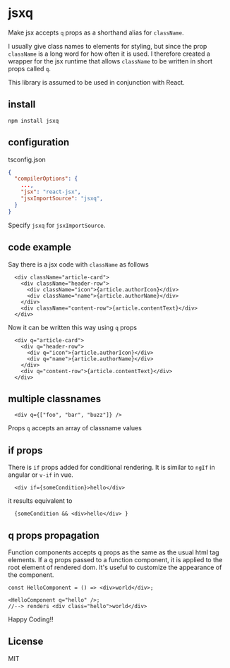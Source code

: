# jsxq

Make jsx accepts `q` props as a shorthand alias for `className`.

I usually give class names to elements for styling, but since the prop `className` is a long word for how often it is used. I therefore created a wrapper for the jsx runtime that allows `className` to be written in short props called `q`.

This library is assumed to be used in conjunction with React.

## install

```
npm install jsxq
```

## configuration

tsconfig.json
```json
{
  "compilerOptions": {
    ...,
    "jsx": "react-jsx",
    "jsxImportSource": "jsxq",
  }
}
```
Specify `jsxq` for `jsxImportSource`.

## code example

Say there is a jsx code with `className` as follows
```tsx
  <div className="article-card">
    <div className="header-row">
      <div className="icon">{article.authorIcon}</div>
      <div className="name">{article.authorName}</div>
    </div>
    <div className="content-row">{article.contentText}</div>
  </div>
```

Now it can be written this way using `q` props
```tsx
  <div q="article-card">
    <div q="header-row">
      <div q="icon">{article.authorIcon}</div>
      <div q="name">{article.authorName}</div>
    </div>
    <div q="content-row">{article.contentText}</div>
  </div>
```

## multiple classnames

```tsx
  <div q={["foo", "bar", "buzz"]} />
```
Props `q` accepts an array of classname values


## if props
There is `if` props added for conditional rendering. It is similar to `ngIf` in angular or `v-if` in vue.
```tsx
  <div if={someCondition}>hello</div>
```
it results equivalent to
```tsx
  {someCondition && <div>hello</div> }
```

## q props propagation

Function components accepts q props as the same as the usual html tag elements.
If a q props passed to a function component, it is applied to the root element of rendered dom. It's useful to customize the appearance of the component.

```tsx
const HelloComponent = () => <div>world</div>;

<HelloComponent q="hello" />;
//--> renders <div class="hello">world</div>
```



Happy Coding!!

## License
MIT
